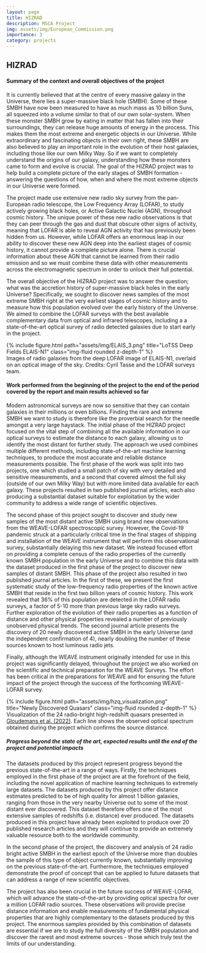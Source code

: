 ```yaml
---
layout: page
title: HIZRAD
description: MSCA Project
img: assets/img/European_Commission.png
importance: 3
category: projects
---
```



## HIZRAD

#### Summary of the context and overall objectives of the project

It is currently believed that at the centre of every massive galaxy in the Universe, there lies a super-massive black hole (SMBH). Some of these SMBH have now been measured to have as much mass as 10 billion Suns, all squeezed into a volume similar to that of our own solar-system. When these monster SMBH grow by eating in matter that has fallen into their surroundings, they can release huge amounts of energy in the process. This makes them the most extreme and energetic objects in our Universe. While extraordinary and fascinating objects in their own right, these SMBH are also believed to play an important role in the evolution of their host galaxies, including those like our own Milky Way. So if we want to completely understand the origins of our galaxy, understanding how these monsters came to form and evolve is crucial. The goal of the HIZRAD project was to help build a complete picture of the early stages of SMBH formation - answering the questions of how, when and where the most extreme objects in our Universe were formed.

The project made use extensive new radio sky survey from the pan-European radio telescope, the Low Frequency Array (LOFAR), to study actively growing black holes, or Active Galactic Nuclei (AGN), throughout cosmic history. The unique power of these new radio observations is that they can peer through the gas and dust that obscure other signs of activity, meaning that LOFAR is able to reveal AGN activity that has previously been hidden from us. However, while LOFAR offers an enormous leap in our ability to discover these new AGN deep into the earliest stages of cosmic history, it cannot provide a complete picture alone. There is crucial information about these AGN that cannot be learned from their radio emission and so we must combine these data with other measurements across the electromagnetic spectrum in order to unlock their full potential.

The overall objective of the HIZRAD project was to answer the question; what was the accretion history of super-massive black holes in the early Universe? Specifically, we sought to discover news samples of the most extreme SMBH right at the very earliest stages of cosmic history and to measure how this population evolved over the early history of the Universe. We aimed to combine the LOFAR surveys with the best available complementary data from optical and infrared telescopes, including a a state-of-the-art optical survey of radio detected galaxies due to start early in the project.

<div class="row">
    <div class="col-sm mt-3 mt-md-0">
        {% include figure.html path="assets/img/ELAIS_3.png" title="LoTSS Deep Fields ELAIS-N1" class="img-fluid rounded z-depth-1" %}
    </div>
</div>
<div class="caption">
    Images of radio galaxies from the deep LOFAR image of ELAIS-N1, overlaid on an optical image of the sky. Credits: Cyril Tasse and the LOFAR surveys team.
</div>

#### Work performed from the beginning of the project to the end of the period covered by the report and main results achieved so far

Modern astronomical surveys are now so sensitive that they can contain galaxies in their millions or even billions. Finding the rare and extreme SMBH we want to study is therefore like the proverbial search for the needle amongst a very large haystack. The initial phase of the HIZRAD project focused on the vital step of combining all the available information in our optical surveys to estimate the distance to each galaxy, allowing us to identify the most distant for further study. The approach we used combines multiple different methods, including state-of-the-art machine learning techniques, to produce the most accurate and reliable distance measurements possible. The first phase of the work was split into two projects, one which studied a small patch of sky with very detailed and sensitive measurements, and a second that covered almost the full sky (outside of our own Milky Way) but with more limited data available for each galaxy. These projects resulted in two published journal articles, each also producing a substantial dataset suitable for exploitation by the wider community to address a wide range of scientific objectives.

The second phase of this project sought to discover and study new samples of the most distant active SMBH using brand new observations from the WEAVE-LOFAR spectroscopic survey. However, the Covid-19 pandemic struck at a particularly critical time in the final stages of shipping and installation of the WEAVE instrument that will perform this observational survey, substantially delaying this new dataset. We instead focused effort on  providing a complete census of the radio properties of the currently known SMBH population in the early Universe and to combine this data with the dataset produced in the first phase of the project to discover new samples of distant SMBH. This phase of the project also resulted in two published journal articles. In the first of these, we present the first systematic study of the low-frequency radio properties of the known active SMBH that reside in the first two billion years of cosmic history. This work revealed that 36% of this population are detected in the LOFAR radio surveys, a factor of 5-10 more than previous large sky radio surveys. Further exploration of the evolution of their radio properties as a function of distance and other physical properties revealed a number of previously unobserved physical trends. The second journal article presents the discovery of 20 newly discovered active SMBH in the early Universe (and the independent confirmation of 4), nearly doubling the number of these sources known to host luminous radio jets.

Finally, although the WEAVE instrument originally intended for use in this project was significantly delayed, throughout the project we also worked on the scientific and technical preparation for the WEAVE Surveys. The effort has been critical in the preparations for WEAVE and for ensuring the future impact of the project through the success of the forthcoming WEAVE-LOFAR survey.

<div class="row">
    <div class="col-sm mt-3 mt-md-0">
        {% include figure.html path="assets/img/hzq_visualization.png" title="Newly Discovered Quasars" class="img-fluid rounded z-depth-1" %}
    </div>
</div>
<div class="caption">
    Visualization of the 24 radio-bright high-redshift quasars presented in <a href="https://ui.adsabs.harvard.edu/abs/2022arXiv221001811G/abstract">Gloudemans et al. (2022)</a>. Each line shows the observed optical spectrum obtained during the project which confirms the source distance.
</div>

##### Progress beyond the state of the art, expected results until the end of the project and potential impacts
The datasets produced by this project represent progress beyond the previous state-of-the-art in a range of ways. Firstly, the techniques employed in the first phase of the project are at the forefront of the field, including the novel application of machine learning techniques to extremely large datasets. The datasets produced by this project offer distance estimates predicted to be of high quality for almost 1 billion galaxies, ranging from those in the very nearby Universe out to some of the most distant ever discovered. This dataset therefore offers one of the most extensive samples of redshifts (i.e. distance) ever produced. The datasets produced in this project have already been exploited to produce over 20 published research articles and they will continue to provide an extremely valuable resource both to the worldwide community.

In the second phase of the project, the discovery and analysis of 24 radio bright active SMBH in the earliest epoch of the Universe more than doubles the sample of this type of object currently known, substantially improving on the previous state-of-the-art. Furthermore, the techniques employed demonstrate the proof of concept that can be applied to future datasets that can address a range of new scientific objectives.

The project has also been crucial in the future success of WEAVE-LOFAR, which will advance the state-of-the-art by providing optical spectra for over a million LOFAR radio sources. These observations will provide precise distance information and enable measurements of fundamental physical properties that are highly complementary to the datasets produced by this project. The enormous samples provided by this combination of datasets are essential if we are to study the full diversity of the SMBH population and discover the rarest and most extreme sources - those which truly test the limits of our understanding.
